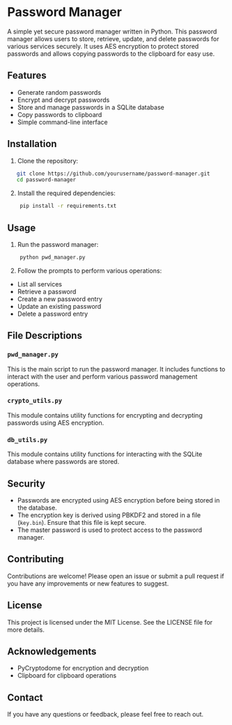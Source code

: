 # Password Manager

A simple yet secure password manager written in Python. This password manager allows users to store, retrieve, update, and delete passwords for various services securely. It uses AES encryption to protect stored passwords and allows copying passwords to the clipboard for easy use.

## Features

- Generate random passwords
- Encrypt and decrypt passwords
- Store and manage passwords in a SQLite database
- Copy passwords to clipboard
- Simple command-line interface

## Installation

1. Clone the repository:
```sh
   git clone https://github.com/yourusername/password-manager.git
   cd password-manager
```

2. Install the required dependencies:
```sh
    pip install -r requirements.txt
```

## Usage

1. Run the password manager:
```sh
    python pwd_manager.py
```

2. Follow the prompts to perform various operations:
- List all services
- Retrieve a password
- Create a new password entry
- Update an existing password
- Delete a password entry

## File Descriptions

### `pwd_manager.py`

This is the main script to run the password manager. It includes functions to interact with the user and perform various password management operations.

### `crypto_utils.py`

This module contains utility functions for encrypting and decrypting passwords using AES encryption.

### `db_utils.py`

This module contains utility functions for interacting with the SQLite database where passwords are stored.

## Security

- Passwords are encrypted using AES encryption before being stored in the database.
- The encryption key is derived using PBKDF2 and stored in a file (`key.bin`). Ensure that this file is kept secure.
- The master password is used to protect access to the password manager.

## Contributing

Contributions are welcome! Please open an issue or submit a pull request if you have any improvements or new features to suggest.

## License

This project is licensed under the MIT License. See the LICENSE file for more details.

## Acknowledgements

- PyCryptodome for encryption and decryption
- Clipboard for clipboard operations

## Contact

If you have any questions or feedback, please feel free to reach out.